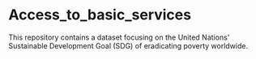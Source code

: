 # Access_to_basic_services
This repository contains a dataset focusing on the United Nations' Sustainable Development Goal (SDG) of eradicating poverty worldwide.
